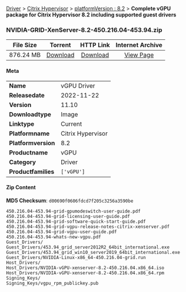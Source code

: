 
[Driver](/README.md)  >  [Citrix Hypervisor](/index/Driver/Citrix_Hypervisor.md)  >  [platformVersion : 8.2](/index/Driver/Citrix_Hypervisor/8.2.md)  >  **Complete vGPU package for Citrix Hypervisor 8.2 including supported guest drivers**


### NVIDIA-GRID-XenServer-8.2-450.216.04-453.94.zip

| **File Size** | **Torrent**  | **HTTP Link** | **Internet Archive** |
|:-------------:|:------------:|:-------------:|:--------------------:|
| 876.24 MB |  [Download](https://archive.org/download/nvgpu_NVIDIA-GRID-XenServer-8.2-450.216.04-453.94.zip/nvgpu_NVIDIA-GRID-XenServer-8.2-450.216.04-453.94.zip_archive.torrent)       | [Download](https://archive.org/compress/nvgpu_NVIDIA-GRID-XenServer-8.2-450.216.04-453.94.zip) | [View Page](https://archive.org/details/nvgpu_NVIDIA-GRID-XenServer-8.2-450.216.04-453.94.zip)       |

#### Meta

<table>
<tr><td><strong>Name</strong></td><td>vGPU Driver</td></tr>
<tr><td><strong>Releasedate</strong></td><td>2022-11-22</td></tr>
<tr><td><strong>Version</strong></td><td>11.10</td></tr>
<tr><td><strong>Downloadtype</strong></td><td>Image</td></tr>
<tr><td><strong>Linktype</strong></td><td>Current</td></tr>
<tr><td><strong>Platformname</strong></td><td>Citrix Hypervisor</td></tr>
<tr><td><strong>Platformversion</strong></td><td>8.2</td></tr>
<tr><td><strong>Productname</strong></td><td>vGPU</td></tr>
<tr><td><strong>Category</strong></td><td>Driver</td></tr>
<tr><td><strong>Productfamilies</strong></td><td><code>['vGPU']</code></td></tr>
</table>

#### Zip Content

**MD5 Checksum**: `d00690f0606fdcd7f205c3256a3590be`

```text
450.216.04-453.94-grid-gpumodeswitch-user-guide.pdf
450.216.04-453.94-grid-licensing-user-guide.pdf
450.216.04-453.94-grid-software-quick-start-guide.pdf
450.216.04-453.94-grid-vgpu-release-notes-citrix-xenserver.pdf
450.216.04-453.94-grid-vgpu-user-guide.pdf
450.216.04-453.94-whats-new-vgpu.pdf
Guest_Drivers/
Guest_Drivers/453.94_grid_server2012R2_64bit_international.exe
Guest_Drivers/453.94_grid_win10_server2019_64bit_international.exe
Guest_Drivers/NVIDIA-Linux-x86_64-450.216.04-grid.run
Host_Drivers/
Host_Drivers/NVIDIA-vGPU-xenserver-8.2-450.216.04.x86_64.iso
Host_Drivers/NVIDIA-vGPU-xenserver-8.2-450.216.04.x86_64.rpm
Signing_Keys/
Signing_Keys/vgpu_rpm_publickey.pub
```